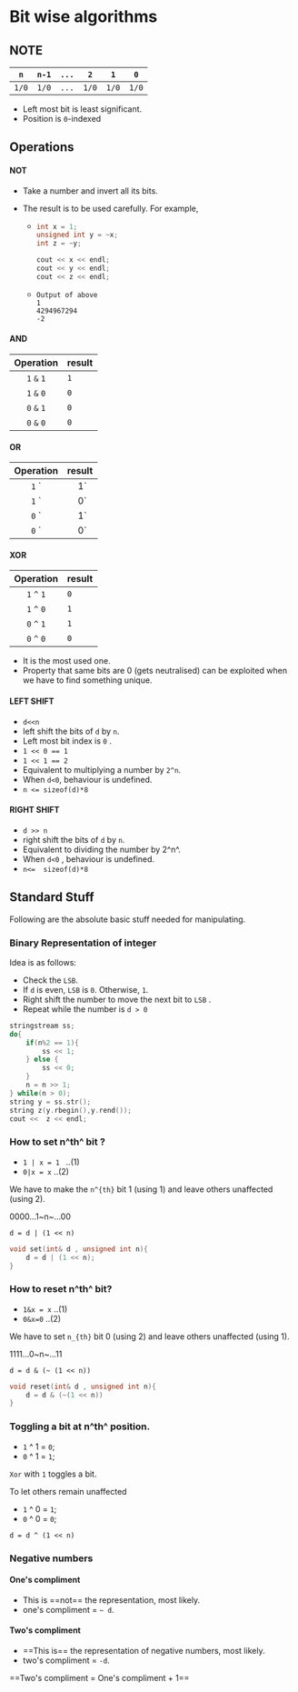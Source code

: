 # Bit wise algorithms

## NOTE

|  `n`  | `n-1` | `...` |  `2`  |  `1`  |  `0`  |
| :---: | :---: | :---: | :---: | :---: | :---: |
| `1/0` | `1/0` | `...` | `1/0` | `1/0` | `1/0` |

* Left most bit is least significant.
* Position is `0`-indexed

## Operations

#### NOT

* Take a number and invert all its bits.

* The result is to be used carefully. For example,

  * ```c++
    int x = 1;
    unsigned int y = ~x;
    int z = ~y;
    
    cout << x << endl;
    cout << y << endl;
    cout << z << endl;
    ```

  * ```
    Output of above
    1
    4294967294
    -2
    ```

    

#### AND

|  Operation  | result |
| :---------: | ------ |
| `1` `&` `1` | `1`    |
| `1` `&` `0` | `0`    |
| `0` `&` `1` | `0`    |
| `0` `&` `0` | `0`    |

 

#### OR

|  Operation   | result |
| :----------: | :----: |
| `1` `|` `1`  |  `1`   |
| `1` `|` `0`  |  `1`   |
| `0` `|` `1`  |  `1`   |
| `0`  `|` `0` |  `0`   |



#### XOR

|  Operation  | result |
| :---------: | ------ |
| `1` `^` `1` | `0`    |
| `1` `^` `0` | `1`    |
| `0` `^` `1` | `1`    |
| `0` `^` `0` | `0`    |

* It is the most used one.
* Property that same bits are 0 (gets neutralised) can be exploited when we have to find something unique.

#### LEFT SHIFT

* `d<<n` 
* left shift the bits of `d` by `n`.
* Left most bit index is `0` .
* `1 << 0 == 1`
* `1 << 1 == 2` 
* Equivalent to multiplying a number by `2^n`.
* When `d<0`, behaviour is undefined.
* `n <= sizeof(d)*8`

#### RIGHT SHIFT	

* `d >> n`
* right shift the bits of `d` by `n`.
* Equivalent to dividing the number by 2^n^.
* When `d<0` , behaviour is undefined.
* `n<=  sizeof(d)*8`

## Standard Stuff

Following are the absolute basic stuff needed for manipulating.

### Binary Representation of integer

Idea is as follows:

* Check the `LSB`.
* If `d` is even, `LSB` is `0`. Otherwise, `1`.
* Right shift the number to move the next bit to `LSB` .
* Repeat while the number is `d > 0` 

```c++
stringstream ss;
do{
    if(n%2 == 1){
        ss << 1;
    } else {
        ss << 0;
    }
    n = n >> 1;
} while(n > 0);
string y = ss.str();
string z(y.rbegin(),y.rend());
cout <<  z << endl;
```



### How to set n^th^ bit ?

* `1 | x = 1 `         ..(1)
* `0|x = x`         ..(2)

We have to make the `n^{th}` bit 1 (using 1) and leave others unaffected (using 2).

0000...1~n~...00

`d = d | (1 << n)`

```c++
void set(int& d , unsigned int n){
	d = d | (1 << n);
}
```

### How to reset n^th^ bit? 

* `1&x = x`              ..(1)
* `0&x=0`               ..(2)

We have to set `n_{th}` bit 0 (using 2) and leave others unaffected (using 1).

1111...0~n~...11

`d = d & (~ (1 << n))`

```c++
void reset(int& d , unsigned int n){
	d = d & (~(1 << n))
}
```

### Toggling a bit at n^th^ position.

* `1` ^ 1 = `0`;
* `0` ^ 1 = `1`;

`Xor` with `1` toggles a bit.

To let others remain unaffected

* `1` ^ 0 = `1`;
* `0` ^ 0 = `0`;

`d = d ^ (1 << n)`

### Negative numbers

#### One's compliment 

* This is ==not== the representation, most likely.
* one's compliment = `~ d`.

#### Two's compliment

* ==This is== the representation of negative numbers, most likely.
* two's compliment = `-d`.

==Two's compliment = One's compliment + 1==



